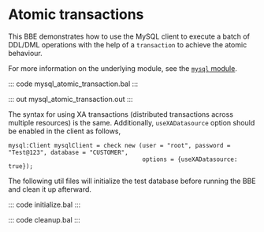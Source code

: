 # Atomic transactions

This BBE demonstrates how to use the MySQL client to execute a batch of DDL/DML operations with the help of a `transaction` to achieve the atomic behaviour.

For more information on the underlying module, see the [`mysql` module](https://lib.ballerina.io/ballerinax/mysql/latest/).

::: code mysql_atomic_transaction.bal :::

::: out mysql_atomic_transaction.out :::

The syntax for using XA transactions (distributed transactions across multiple resources) is the same. Additionally, `useXADatasource` option should be enabled in the client as follows,
```ballerina
mysql:Client mysqlClient = check new (user = "root", password = "Test@123", database = "CUSTOMER",
                                      options = {useXADatasource: true});
```

The following util files will initialize the test database before running the BBE and clean it up afterward.

::: code initialize.bal :::

::: code cleanup.bal :::
